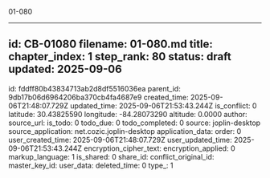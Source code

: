 01-080

---
id: CB-01080
filename: 01-080.md
title: 
chapter_index: 1
step_rank: 80
status: draft
updated: 2025-09-06
---


id: fddff80b43834713ab2d8df5516036ea
parent_id: 9db17b06d6964206ba370cb4fa4687e9
created_time: 2025-09-06T21:48:07.729Z
updated_time: 2025-09-06T21:53:43.244Z
is_conflict: 0
latitude: 30.43825590
longitude: -84.28073290
altitude: 0.0000
author: 
source_url: 
is_todo: 0
todo_due: 0
todo_completed: 0
source: joplin-desktop
source_application: net.cozic.joplin-desktop
application_data: 
order: 0
user_created_time: 2025-09-06T21:48:07.729Z
user_updated_time: 2025-09-06T21:53:43.244Z
encryption_cipher_text: 
encryption_applied: 0
markup_language: 1
is_shared: 0
share_id: 
conflict_original_id: 
master_key_id: 
user_data: 
deleted_time: 0
type_: 1